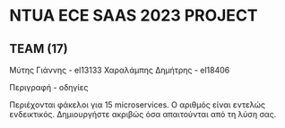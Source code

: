 # NTUA ECE SAAS 2023 PROJECT
  
## TEAM (17)
 
Μύτης Γιάννης - el13133
Χαραλάμπης Δημήτρης - el18406 
  
Περιγραφή - οδηγίες
  
Περιέχονται φάκελοι για 15 microservices. Ο αριθμός είναι εντελώς ενδεικτικός. Δημιουργήστε ακριβώς όσα απαιτούνται από τη λύση σας.
  
  
  
